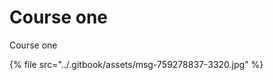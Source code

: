 # Course one

Course one&#x20;



{% file src="../.gitbook/assets/msg-759278837-3320.jpg" %}

<figure><img src="../.gitbook/assets/msg-759278837-3320.jpg" alt=""><figcaption></figcaption></figure>
